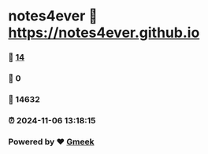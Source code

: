 # notes4ever :link: https://notes4ever.github.io 
### :page_facing_up: [14](https://notes4ever.github.io/tag.html) 
### :speech_balloon: 0 
### :hibiscus: 14632 
### :alarm_clock: 2024-11-06 13:18:15 
### Powered by :heart: [Gmeek](https://github.com/Meekdai/Gmeek)
